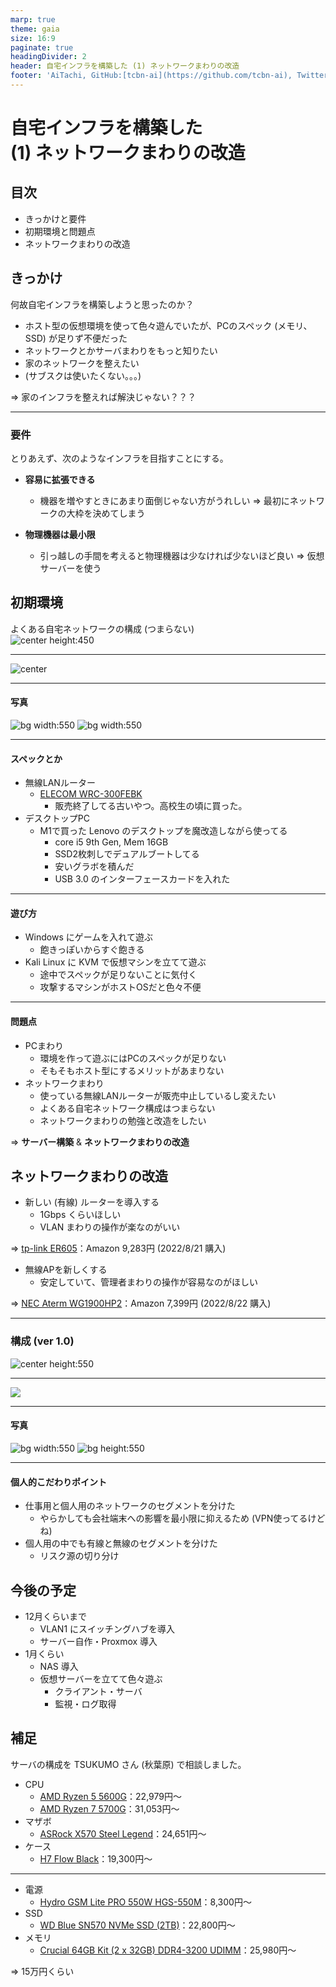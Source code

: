 ```yaml
---
marp: true
theme: gaia
size: 16:9
paginate: true
headingDivider: 2
header: 自宅インフラを構築した (1) ネットワークまわりの改造
footer: 'AiTachi, GitHub:[tcbn-ai](https://github.com/tcbn-ai), Twitter: [@tcbn_ai](https://twitter.com/tcbn_ai)'
---
```


<style>
img[alt~="center"] {
  display: block;
  margin: 0 auto;
}
</style>

# 自宅インフラを構築した <br> (1) ネットワークまわりの改造

<!--
_class: lead
_pagenate: false
_header: ""
-->

## 目次
- きっかけと要件
- 初期環境と問題点
- ネットワークまわりの改造

## きっかけ
何故自宅インフラを構築しようと思ったのか？

- ホスト型の仮想環境を使って色々遊んでいたが、PCのスペック (メモリ、SSD) が足りず不便だった
- ネットワークとかサーバまわりをもっと知りたい
- 家のネットワークを整えたい 
- (サブスクは使いたくない。。。)

$\Rightarrow$ 家のインフラを整えれば解決じゃない？？？

---

### 要件
とりあえず、次のようなインフラを目指すことにする。

- **容易に拡張できる**
    - 機器を増やすときにあまり面倒じゃない方がうれしい
$\Rightarrow$ 最初にネットワークの大枠を決めてしまう

- **物理機器は最小限**
    - 引っ越しの手間を考えると物理機器は少なければ少ないほど良い
$\Rightarrow$ 仮想サーバーを使う

## 初期環境
よくある自宅ネットワークの構成 (つまらない)
![center height:450](../fig/ver0/network_configuration_ver0.svg)

---

![center](../fig/ver0/config_ver0.svg)

---

#### 写真

![bg width:550](../fig/ver0/img_2290-fs8.png) ![bg width:550](../fig/ver0/img_2287-fs8.png)

---

#### スペックとか
- 無線LANルーター
    - [ELECOM WRC-300FEBK](https://www.elecom.co.jp/products/WRC-300FEBK.html)
        - 販売終了してる古いやつ。高校生の頃に買った。
- デスクトップPC
    - M1で買った Lenovo のデスクトップを魔改造しながら使ってる
        - core i5 9th Gen, Mem 16GB
        - SSD2枚刺しでデュアルブートしてる
        - 安いグラボを積んだ
        - USB 3.0 のインターフェースカードを入れた 

---

#### 遊び方
- Windows にゲームを入れて遊ぶ
    - 飽きっぽいからすぐ飽きる
- Kali Linux に KVM で仮想マシンを立てて遊ぶ
    - 途中でスペックが足りないことに気付く
    - 攻撃するマシンがホストOSだと色々不便

---

#### 問題点
- PCまわり
    - 環境を作って遊ぶにはPCのスペックが足りない
    - そもそもホスト型にするメリットがあまりない
- ネットワークまわり
    - 使っている無線LANルーターが販売中止しているし変えたい
    - よくある自宅ネットワーク構成はつまらない
    - ネットワークまわりの勉強と改造をしたい

$\Rightarrow$ **サーバー構築** & **ネットワークまわりの改造**


## ネットワークまわりの改造
- 新しい (有線) ルーターを導入する
    - 1Gbps くらいほしい
    - VLAN まわりの操作が楽なのがいい

$\Rightarrow$ [tp-link ER605](https://www.tp-link.com/jp/business-networking/omada-sdn-router/er605/)：Amazon 9,283円 (2022/8/21 購入)

- 無線APを新しくする
    - 安定していて、管理者まわりの操作が容易なのがほしい

$\Rightarrow$ [NEC Aterm WG1900HP2](https://www.aterm.jp/product/atermstation/product/warpstar/wg1900hp2/)：Amazon 7,399円 (2022/8/22 購入)

---

### 構成 (ver 1.0)

![center height:550](../fig/ver1_change_network_config/network_configuration_ver1.svg)

---

![](../fig/ver1_change_network_config/config_ver1.svg)

---

#### 写真

![bg width:550](../fig/ver1_change_network_config/img_2295-fs8.png) ![bg height:550](../fig/ver1_change_network_config/img_2294-fs8.png)

---

#### 個人的こだわりポイント
- 仕事用と個人用のネットワークのセグメントを分けた
  - やらかしても会社端末への影響を最小限に抑えるため (VPN使ってるけどね)
- 個人用の中でも有線と無線のセグメントを分けた
  - リスク源の切り分け


## 今後の予定
- 12月くらいまで
  - VLAN1 にスイッチングハブを導入
  - サーバー自作・Proxmox 導入
- 1月くらい
  - NAS 導入
  - 仮想サーバーを立てて色々遊ぶ
    - クライアント・サーバ
    - 監視・ログ取得

## 補足
サーバの構成を TSUKUMO さん (秋葉原) で相談しました。

- CPU
  - [AMD Ryzen 5 5600G](https://www.amd.com/ja/products/apu/amd-ryzen-5-5600g)：22,979円～
  - [AMD Ryzen 7 5700G](https://www.amd.com/ja/products/apu/amd-ryzen-7-5700g)：31,053円～
- マザボ
  - [ASRock X570 Steel Legend](https://www.asrock.com/mb/AMD/X570%20Steel%20Legend/index.jp.asp)：24,651円～
- ケース
  - [H7 Flow Black](https://www.aiuto-jp.co.jp/products/product_4044.php)：19,300円～

---

- 電源
  - [Hydro GSM Lite PRO 550W HGS-550M](https://www.fsplifestyle.com/jp/product/HydroGSMLitePRO550W.html)：8,300円～
- SSD
  - [WD Blue SN570 NVMe SSD (2TB)](https://www.westerndigital.com/ja-jp/products/internal-drives/wd-blue-sn570-nvme-ssd#WDS250G3B0C)：22,800円～
- メモリ
  - [Crucial 64GB Kit (2 x 32GB) DDR4-3200 UDIMM](https://www.crucial.jp/memory/ddr4/ct2k32g4dfd832a)：25,980円～

$\Rightarrow$ 15万円くらい